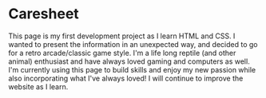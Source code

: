 # Caresheet
This page is my first development project as I learn HTML and CSS. I wanted to present the information in an unexpected way, and decided to go for a retro arcade/classic game style. I'm a life long reptile (and other animal) enthusiast and have always loved gaming and computers as well. I'm currently using this page to build skills and enjoy my new passion while also incorporating what I've always loved! I will continue to improve the website as I learn.
